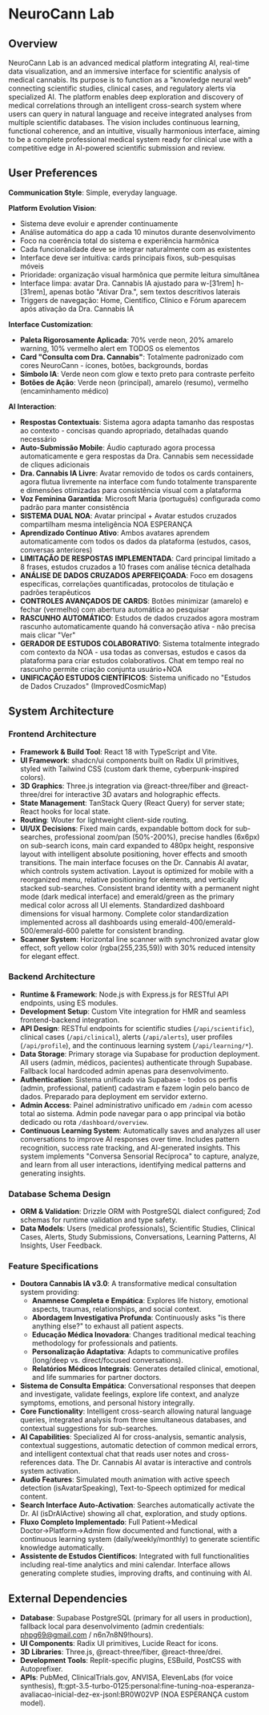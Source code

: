 # NeuroCann Lab

## Overview
NeuroCann Lab is an advanced medical platform integrating AI, real-time data visualization, and an immersive interface for scientific analysis of medical cannabis. Its purpose is to function as a "knowledge neural web" connecting scientific studies, clinical cases, and regulatory alerts via specialized AI. The platform enables deep exploration and discovery of medical correlations through an intelligent cross-search system where users can query in natural language and receive integrated analyses from multiple scientific databases. The vision includes continuous learning, functional coherence, and an intuitive, visually harmonious interface, aiming to be a complete professional medical system ready for clinical use with a competitive edge in AI-powered scientific submission and review.

## User Preferences
**Communication Style**: Simple, everyday language.

**Platform Evolution Vision**:
- Sistema deve evoluir e aprender continuamente
- Análise automática do app a cada 10 minutos durante desenvolvimento
- Foco na coerência total do sistema e experiência harmônica
- Cada funcionalidade deve se integrar naturalmente com as existentes
- Interface deve ser intuitiva: cards principais fixos, sub-pesquisas móveis
- Prioridade: organização visual harmônica que permite leitura simultânea
- Interface limpa: avatar Dra. Cannabis IA ajustado para w-[31rem] h-[31rem], apenas botão "Ativar Dra.", sem textos descritivos laterais
- Triggers de navegação: Home, Científico, Clínico e Fórum aparecem após ativação da Dra. Cannabis IA

**Interface Customization**:
- **Paleta Rigorosamente Aplicada**: 70% verde neon, 20% amarelo warning, 10% vermelho alert em TODOS os elementos
- **Card "Consulta com Dra. Cannabis"**: Totalmente padronizado com cores NeuroCann - ícones, botões, backgrounds, bordas
- **Símbolo IA**: Verde neon com glow e texto preto para contraste perfeito
- **Botões de Ação**: Verde neon (principal), amarelo (resumo), vermelho (encaminhamento médico)

**AI Interaction**:
- **Respostas Contextuais**: Sistema agora adapta tamanho das respostas ao contexto - concisas quando apropriado, detalhadas quando necessário
- **Auto-Submissão Mobile**: Áudio capturado agora processa automaticamente e gera respostas da Dra. Cannabis sem necessidade de cliques adicionais
- **Dra. Cannabis IA Livre**: Avatar removido de todos os cards containers, agora flutua livremente na interface com fundo totalmente transparente e dimensões otimizadas para consistência visual com a plataforma
- **Voz Feminina Garantida**: Microsoft Maria (português) configurada como padrão para manter consistência
- **SISTEMA DUAL NOA**: Avatar principal + Avatar estudos cruzados compartilham mesma inteligência NOA ESPERANÇA
- **Aprendizado Contínuo Ativo**: Ambos avatares aprendem automaticamente com todos os dados da plataforma (estudos, casos, conversas anteriores)
- **LIMITAÇÃO DE RESPOSTAS IMPLEMENTADA**: Card principal limitado a 8 frases, estudos cruzados a 10 frases com análise técnica detalhada
- **ANÁLISE DE DADOS CRUZADOS APERFEIÇOADA**: Foco em dosagens específicas, correlações quantificadas, protocolos de titulação e padrões terapêuticos
- **CONTROLES AVANÇADOS DE CARDS**: Botões minimizar (amarelo) e fechar (vermelho) com abertura automática ao pesquisar
- **RASCUNHO AUTOMÁTICO**: Estudos de dados cruzados agora mostram rascunho automaticamente quando há conversação ativa - não precisa mais clicar "Ver"
- **GERADOR DE ESTUDOS COLABORATIVO**: Sistema totalmente integrado com contexto da NOA - usa todas as conversas, estudos e casos da plataforma para criar estudos colaborativos. Chat em tempo real no rascunho permite criação conjunta usuário+NOA
- **UNIFICAÇÃO ESTUDOS CIENTÍFICOS**: Sistema unificado no "Estudos de Dados Cruzados" (ImprovedCosmicMap)

## System Architecture

### Frontend Architecture
- **Framework & Build Tool**: React 18 with TypeScript and Vite.
- **UI Framework**: shadcn/ui components built on Radix UI primitives, styled with Tailwind CSS (custom dark theme, cyberpunk-inspired colors).
- **3D Graphics**: Three.js integration via @react-three/fiber and @react-three/drei for interactive 3D avatars and holographic effects.
- **State Management**: TanStack Query (React Query) for server state; React hooks for local state.
- **Routing**: Wouter for lightweight client-side routing.
- **UI/UX Decisions**: Fixed main cards, expandable bottom dock for sub-searches, professional zoom/pan (50%-200%), precise handles (6x6px) on sub-search icons, main card expanded to 480px height, responsive layout with intelligent absolute positioning, hover effects and smooth transitions. The main interface focuses on the Dr. Cannabis AI avatar, which controls system activation. Layout is optimized for mobile with a reorganized menu, relative positioning for elements, and vertically stacked sub-searches. Consistent brand identity with a permanent night mode (dark medical interface) and emerald/green as the primary medical color across all UI elements. Standardized dashboard dimensions for visual harmony. Complete color standardization implemented across all dashboards using emerald-400/emerald-500/emerald-600 palette for consistent branding.
- **Scanner System**: Horizontal line scanner with synchronized avatar glow effect, soft yellow color (rgba(255,235,59)) with 30% reduced intensity for elegant effect.

### Backend Architecture
- **Runtime & Framework**: Node.js with Express.js for RESTful API endpoints, using ES modules.
- **Development Setup**: Custom Vite integration for HMR and seamless frontend-backend integration.
- **API Design**: RESTful endpoints for scientific studies (`/api/scientific`), clinical cases (`/api/clinical`), alerts (`/api/alerts`), user profiles (`/api/profile`), and the continuous learning system (`/api/learning/*`).
- **Data Storage**: Primary storage via Supabase for production deployment. All users (admin, médicos, pacientes) authenticate through Supabase. Fallback local hardcoded admin apenas para desenvolvimento.
- **Authentication**: Sistema unificado via Supabase - todos os perfis (admin, professional, patient) cadastram e fazem login pelo banco de dados. Preparado para deployment em servidor externo.
- **Admin Access**: Painel administrativo unificado em `/admin` com acesso total ao sistema. Admin pode navegar para o app principal via botão dedicado ou rota `/dashboard/overview`.
- **Continuous Learning System**: Automatically saves and analyzes all user conversations to improve AI responses over time. Includes pattern recognition, success rate tracking, and AI-generated insights. This system implements "Conversa Sensorial Recíproca" to capture, analyze, and learn from all user interactions, identifying medical patterns and generating insights.

### Database Schema Design
- **ORM & Validation**: Drizzle ORM with PostgreSQL dialect configured; Zod schemas for runtime validation and type safety.
- **Data Models**: Users (medical professionals), Scientific Studies, Clinical Cases, Alerts, Study Submissions, Conversations, Learning Patterns, AI Insights, User Feedback.

### Feature Specifications
- **Doutora Cannabis IA v3.0**: A transformative medical consultation system providing:
  - **Anamnese Completa e Empática**: Explores life history, emotional aspects, traumas, relationships, and social context.
  - **Abordagem Investigativa Profunda**: Continuously asks "is there anything else?" to exhaust all patient aspects.
  - **Educação Médica Inovadora**: Changes traditional medical teaching methodology for professionals and patients.
  - **Personalização Adaptativa**: Adapts to communicative profiles (long/deep vs. direct/focused conversations).
  - **Relatórios Médicos Integrais**: Generates detailed clinical, emotional, and life summaries for partner doctors.
- **Sistema de Consulta Empática**: Conversational responses that deepen and investigate, validate feelings, explore life context, and analyze symptoms, emotions, and personal history integrally.
- **Core Functionality**: Intelligent cross-search allowing natural language queries, integrated analysis from three simultaneous databases, and contextual suggestions for sub-searches.
- **AI Capabilities**: Specialized AI for cross-analysis, semantic analysis, contextual suggestions, automatic detection of common medical errors, and intelligent contextual chat that reads user notes and cross-references data. The Dr. Cannabis AI avatar is interactive and controls system activation.
- **Audio Features**: Simulated mouth animation with active speech detection (isAvatarSpeaking), Text-to-Speech optimized for medical content.
- **Search Interface Auto-Activation**: Searches automatically activate the Dr. AI (isDrAIActive) showing all chat, exploration, and study options.
- **Fluxo Completo Implementado**: Full Patient→Medical Doctor→Platform→Admin flow documented and functional, with a continuous learning system (daily/weekly/monthly) to generate scientific knowledge automatically.
- **Assistente de Estudos Científicos**: Integrated with full functionalities including real-time analytics and mini calendar. Interface allows generating complete studies, improving drafts, and continuing with AI.

## External Dependencies
- **Database**: Supabase PostgreSQL (primary for all users in production), fallback local para desenvolvimento (admin credentials: phpg69@gmail.com / n6n7n8N9!hours).
- **UI Components**: Radix UI primitives, Lucide React for icons.
- **3D Libraries**: Three.js, @react-three/fiber, @react-three/drei.
- **Development Tools**: Replit-specific plugins, ESBuild, PostCSS with Autoprefixer.
- **APIs**: PubMed, ClinicalTrials.gov, ANVISA, ElevenLabs (for voice synthesis), ft:gpt-3.5-turbo-0125:personal:fine-tuning-noa-esperanza-avaliacao-inicial-dez-ex-jsonl:BR0W02VP (NOA ESPERANÇA custom model).